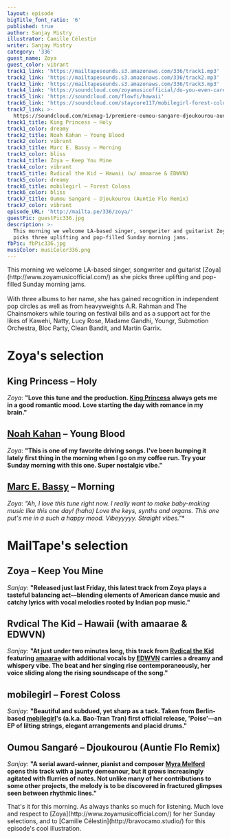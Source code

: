 ```yaml
---
layout: episode
bigTitle_font_ratio: '6'
published: true
author: Sanjay Mistry
illustrator: Camille Célestin
writer: Sanjay Mistry
category: '336'
guest_name: Zoya
guest_color: vibrant
track1_link: 'https://mailtapesounds.s3.amazonaws.com/336/track1.mp3'
track2_link: 'https://mailtapesounds.s3.amazonaws.com/336/track2.mp3'
track3_link: 'https://mailtapesounds.s3.amazonaws.com/336/track3.mp3'
track4_link: 'https://soundcloud.com/zoyamusicofficial/do-you-even-care'
track5_link: 'https://soundcloud.com/flowfi/hawaii'
track6_link: 'https://soundcloud.com/staycore117/mobilegirl-forest-coloss'
track7_link: >-
  https://soundcloud.com/mixmag-1/premiere-oumou-sangare-djoukourou-auntie-flo-remix
track1_title: King Princess – Holy
track1_color: dreamy
track2_title: Noah Kahan – Young Blood
track2_color: vibrant
track3_title: Marc E. Bassy – Morning
track3_color: bliss
track4_title: Zoya – Keep You Mine
track4_color: vibrant
track5_title: Rvdical the Kid – Hawaii (w/ amaarae & EDWVN)
track5_color: dreamy
track6_title: mobilegirl – Forest Coloss
track6_color: bliss
track7_title: Oumou Sangaré – Djoukourou (Auntie Flo Remix)
track7_color: vibrant
episode_URL: 'http://mailta.pe/336/zoya/'
guestPic: guestPic336.jpg
description: >-
  This morning we welcome LA-based singer, songwriter and guitarist Zoya as she
  picks three uplifting and pop-filled Sunday morning jams.
fbPic: fbPic336.jpg
musiColor: musiColor336.png
---
```

<p id="introduction">This morning we welcome LA-based singer, songwriter and guitarist [Zoya](http://www.zoyamusicofficial.com/) as she picks three uplifting and pop-filled Sunday morning jams.
<br><br>
With three albums to her name, she has gained recognition in independent pop circles as well as from heavyweights A.R. Rahman and The Chainsmokers while touring on festival bills and as a support act for the likes of Kawehi, Natty, Lucy Rose, Madame Gandhi, Youngr, Submotion Orchestra, Bloc Party, Clean Bandit, and Martin Garrix.</p>


# Zoya's selection

## King Princess – Holy
_Zoya_: **"**Love this tune and the production. [King Princess](https://kingprincessmusic.com/) always gets me in a good romantic mood. Love starting the day with romance in my brain.**"**

## [Noah Kahan](http://noahkahan.com/) – Young Blood
_Zoya_: **"**This is one of my favorite driving songs. I've been bumping it lately first thing in the morning when I go on my coffee run. Try your Sunday morning with this one. Super nostalgic vibe.**"**

## [Marc E. Bassy](http://www.marcebassy.com/) – Morning
_Zoya_: **"**Ah, I love this tune right now. I really want to make baby-making music like this one day! (haha*) Love the keys, synths and organs. This one put's me in a such a happy mood. Vibeyyyyy. Straight vibes.**"**


# MailTape's selection

## Zoya – Keep You Mine
_Sanjay_: **"**Released just last Friday, this latest track from Zoya plays a tasteful balancing act—blending elements of American dance music and catchy lyrics with vocal melodies rooted by Indian pop music.**"**

## Rvdical The Kid – Hawaii (with amaarae & EDWVN)
_Sanjay_: **"**At just under two minutes long, this track from [Rvdical the Kid](https://soundcloud.com/rvdicalthekid/) featuring [amaarae](http://amaaraemusic.com/) with additional vocals by [EDWVN](https://soundcloud.com/edwvn) carries a dreamy and whispery vibe. The beat and her singing rise contemporaneously, her voice sliding along the rising soundscape of the song.**"**

## mobilegirl – Forest Coloss
_Sanjay_: **"**Beautiful and subdued, yet sharp as a tack. Taken from Berlin-based [mobilegirl](https://soundcloud.com/mobilegirl)'s (a.k.a. Bao-Tran Tran) first official release, 'Poise'—an EP of lilting strings, elegant arrangements and placid drums.**"**

## Oumou Sangaré – Djoukourou (Auntie Flo Remix)
_Sanjay_: **"**A serial award-winner, pianist and composer [Myra Melford](http://www.myramelford.com/) opens this track with a jaunty demeanour, but it grows increasingly agitated with flurries of notes. Not unlike many of her contributions to some other projects, the melody is to be discovered in fractured glimpses seen between rhythmic lines.**"**


<p id="outroduction">That's it for this morning. As always thanks so much for listening. Much love and respect to [Zoya](http://www.zoyamusicofficial.com/) for her Sunday selections, and to [Camille Célestin](http://bravocamo.studio/) for this episode's cool illustration.</p>
